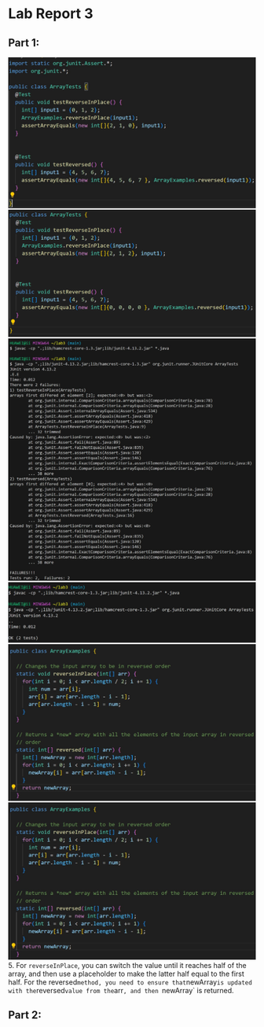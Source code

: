 # Lab Report 3
## Part 1:
![image](1.jpg)<br>
![image](2.png)<br>
![image](failed.jpg)<br>
![image](passed.jpg)<br>
![image](4.jpg)<br>
![image](4.jpg)<br>
5. For `reverseInPlace`, you can switch the value until it reaches half of the array, and then use a placeholder to make the latter half equal to the first half. For the reversed` method, you need to ensure that `newArray` is updated with the `reversed` value from the `arr`, and then `newArray` is returned.<br>
## Part 2:
